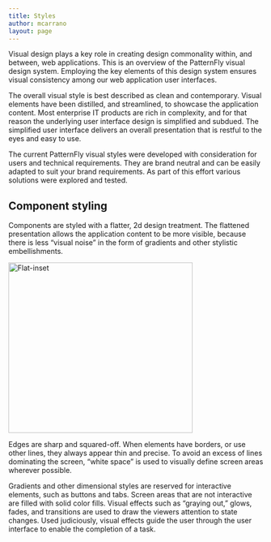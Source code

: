 ```yaml
---
title: Styles
author: mcarrano
layout: page
---
```

Visual design plays a key role in creating design commonality within, and between, web applications. This is an overview of the PatternFly visual design system. Employing the key elements of this design system ensures visual consistency among our web application user interfaces.

The overall visual style is best described as clean and contemporary. Visual elements have been distilled, and streamlined, to showcase the application content. Most enterprise IT products are rich in complexity, and for that reason the underlying user interface design is simplified and subdued. The simplified user interface delivers an overall presentation that is restful to the eyes and easy to use.

The current PatternFly visual styles were developed with consideration for users and technical requirements. They are brand neutral and can be easily adapted to suit your brand requirements. As part of this effort various solutions were explored and tested. 

## Component styling

Components are styled with a flatter, 2d design treatment. The flattened presentation allows the application content to be more visible, because there is less “visual noise” in the form of gradients and other stylistic embellishments.

[
<img class="alignnone size-full wp-image-633" alt="Flat-inset" src="{{site.baseurl}}assets/img/Flat-inset.jpg" width="364" height="336" />
][2]

Edges are sharp and squared-off. When elements have borders, or use other lines, they always appear thin and precise. To avoid an excess of lines dominating the screen, “white space” is used to visually define screen areas wherever possible.

Gradients and other dimensional styles are reserved for interactive elements, such as buttons and tabs. Screen areas that are not interactive are filled with solid color fills. Visual effects such as &#8220;graying out,&#8221; glows, fades, and transitions are used to draw the viewers attention to state changes. Used judiciously, visual effects guide the user through the user interface to enable the completion of a task.

 [2]: {{site.baseurl}}assets/img/Flat-inset.jpg
